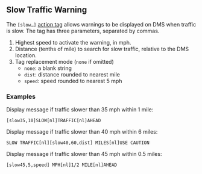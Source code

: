 ## Slow Traffic Warning

The `[slow…]` [action tag] allows warnings to be displayed on DMS when traffic
is slow.  The tag has three parameters, separated by commas.

 1. Highest speed to activate the warning, in mph.
 2. Distance (tenths of mile) to search for slow traffic, relative to the DMS
    location.
 3. Tag replacement mode (`none` if omitted)
    - `none`: a blank string
    - `dist`: distance rounded to nearest mile
    - `speed`: speed rounded to nearest 5 mph

### Examples

Display message if traffic slower than 35 mph within 1 mile:
```
[slow35,10]SLOW[nl]TRAFFIC[nl]AHEAD
```

Display message if traffic slower than 40 mph within 6 miles:
```
SLOW TRAFFIC[nl][slow40,60,dist] MILES[nl]USE CAUTION
```

Display message if traffic slower than 45 mph within 0.5 miles:
```
[slow45,5,speed] MPH[nl]1/2 MILE[nl]AHEAD
```


[action tag]: admin_guide.html#action_tag
